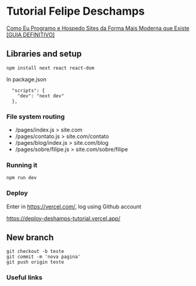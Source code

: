 # Tutorial Felipe Deschamps 


[Como Eu Programo e Hospedo Sites da Forma Mais Moderna que Existe [GUIA DEFINITIVO]](https://www.youtube.com/watch?v=EW7m2WIvFgQ)


## Libraries and setup

```
npm install next react react-dom
```

In package.json 

```
  "scripts": {
    "dev": "next dev"
  },
```

### File system routing

* /pages/index.js  > site.com
* /pages/contato.js  > site.com/contato
* /pages/blog/index.js  > site.com/blog
* /pages/sobre/filipe.js  > site.com/sobre/filipe


### Running it

```
npm run dev
```

### Deploy

Enter in https://vercel.com/, log using Github account 

https://deploy-deshamps-tutorial.vercel.app/


## New branch

```
git checkout -b teste
git commit -m 'nova pagina'
git push origin teste
```

### Useful links

